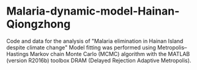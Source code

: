 # Malaria-dynamic-model-Hainan-Qiongzhong
Code and data for the analysis of "Malaria elimination in Hainan Island despite climate change"
Model fitting was performed using Metropolis–Hastings Markov chain Monte Carlo (MCMC) algorithm with the MATLAB (version R2016b) toolbox DRAM (Delayed Rejection Adaptive Metropolis). 
